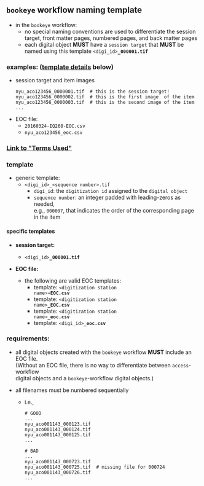 ## `bookeye` workflow naming template
  * in the `bookeye` workflow:
    * no special naming conventions are used to differentiate the session target, front matter pages, numbered pages, and back matter pages
    * each digital object **MUST** have a `session target` that **MUST** be named using this template <code><digi_id><b>_000001.tif</b></code>

### examples: ([template details](#template) below)  
  * session target and item images
    ```
    nyu_aco123456_0000001.tif  # this is the session target!
    nyu_aco123456_0000002.tif  # this is the first image  of the item
    nyu_aco123456_0000003.tif  # this is the second image of the item
    ...
    ```
  * EOC file:
    * `20160324-IQ260-EOC.csv`
    * `nyu_aco123456_eoc.csv`


### [Link to "Terms Used"](./README.md#terms-used)
### template
* generic template:
  * `<digi_id>_<sequence number>.tif`
    * `digi_id`: the `digitization id` assigned to the `digital object`
    * `sequence number`: an integer padded with leading-zeros as needed,  
    e.g., `000007`, that indicates the order of the corresponding page in the item  

#### specific templates
* **session target:**
  * <code><digi_id><b>_000001.tif</b></code>

* **EOC file:**
  * the following are valid EOC templates:
    * template: <code>&lt;digitization station name&gt;<b>-EOC.csv</b></code>
    * template: <code>&lt;digitization station name&gt;<b>_EOC.csv</b></code>
    * template: <code>&lt;digitization station name&gt;<b>_eoc.csv</b></code>
    * template: <code><digi_id><b>_eoc.csv</b></code>

### requirements:
* all digital objects created with the `bookeye` workflow **MUST** include an EOC file.  
  (Without an EOC file, there is no way to differentiate between `access`-workflow   
   digital objects and a `bookeye`-workflow digital objects.)

* all filenames must be numbered sequentially
  * i.e., 
    ```
    # GOOD
    ...
    nyu_aco001143_000123.tif
    nyu_aco001143_000124.tif
    nyu_aco001143_000125.tif
    ...

    # BAD 
    ...
    nyu_aco001143_000723.tif
    nyu_aco001143_000725.tif  # missing file for 000724
    nyu_aco001143_000726.tif
    ...
    ```

